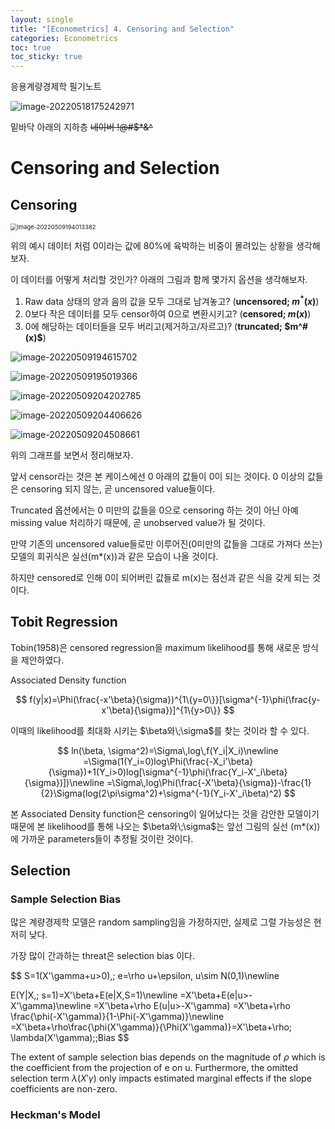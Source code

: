 ```yaml
---
layout: single
title: "[Econometrics] 4. Censoring and Selection"
categories: Econometrics
toc: true
toc_sticky: true
---
```


응용계량경제학 필기노트



![image-20220518175242971](../../assets/images/2022-04-05-econometrics_4/image-20220518175242971.png)

밑바닥 아래의 지하층 ~~네이버 !@#$*&^~~



# Censoring and Selection



## Censoring

<img src="../../assets/images/2022-04-06-econometrics_5/image-20220509194013382.png" alt="image-20220509194013382" style="zoom: 67%;" />



위의 예시 데이터 처럼 0이라는 값에 80%에 육박하는 비중이 몰려있는 상황을 생각해보자.

이 데이터를 어떻게 처리할 것인가? 아래의 그림과 함께 몇가지 옵션을 생각해보자.

1) Raw data 상태의 양과 음의 값을 모두 그대로 남겨놓고? (**uncensored; $m^*(x)$**)
2) 0보다 작은 데이터를 모두 censor하여 0으로 변환시키고? (**censored; $m(x)$**)
3) 0에 해당하는 데이터들을 모두 버리고(제거하고/자르고)? (**truncated; $m^#(x)$**)



![image-20220509194615702](../../assets/images/2022-04-05-econometrics_5/image-20220509194615702.png)





![image-20220509195019366](../../assets/images/2022-04-05-econometrics_5/image-20220509195019366.png)

![image-20220509204202785](../../assets/images/2022-04-05-econometrics_5/image-20220509204202785.png)

![image-20220509204406626](../../assets/images/2022-04-05-econometrics_5/image-20220509204406626.png)





![image-20220509204508661](../../assets/images/2022-04-05-econometrics_5/image-20220509204508661.png)



위의 그래프를 보면서 정리해보자.

앞서 censor라는 것은 본 케이스에선 0 아래의 값들이 0이 되는 것이다. 0 이상의 값들은 censoring 되지 않는, 곧 uncensored value들이다. 

Truncated 옵션에서는 0 미만의 값들을 0으로 censoring 하는 것이 아닌 아예 missing value 처리하기 때문에, 곧 unobserved value가 될 것이다.

만약 기존의 uncensored value들로만 이루어진(0미만의 값들을 그대로 가져다 쓰는) 모델의 회귀식은 실선(m*(x))과 같은 모습이 나올 것이다.

하지만 censored로 인해 0이 되어버린 값들로 m(x)는 점선과 같은 식을 갖게 되는 것이다.





## Tobit Regression

Tobin(1958)은 censored regression을 maximum likelihood를 통해 새로운 방식을 제안하였다.



Associated Density function




$$
f(y|x)=\Phi(\frac{-x'\beta}{\sigma})^{1\{y=0\}}[\sigma^{-1}\phi(\frac{y-x'\beta}{\sigma})]^{1\{y>0\}}
$$




이때의 likelihood를 최대화 시키는 $\beta와\;\sigma$를 찾는 것이라 할 수 있다.




$$
ln(\beta, \sigma^2)=\Sigma\,log\,f(Y_i|X_i)\newline
=\Sigma(1(Y_i=0)log\Phi(\frac{-X_i'\beta}{\sigma})+1(Y_i>0)log[\sigma^{-1}\phi(\frac{Y_i-X'_i\beta}{\sigma})])\newline
=\Sigma\,log\Phi(\frac{-X'\beta}{\sigma})-\frac{1}{2}\Sigma(log(2\pi\sigma^2)+\sigma^{-1}(Y_i-X'_i\beta)^2)
$$




본 Associated Density function은 censoring이 일어났다는 것을 감안한 모델이기 때문에 본 likelihood를 통해 나오는 $\beta와\;\sigma$는 앞선 그림의 실선 (m*(x))에 가까운 parameters들이 추정될 것이란 것이다.







## Selection



### Sample Selection Bias

많은 계량경제학 모델은 random sampling임을 가정하지만, 실제로 그럴 가능성은 현저히 낮다.

가장 많이 간과하는 threat은 selection bias 이다.




$$
S=1(X'\gamma+u>0),\; e=\rho u+\epsilon, u\sim N(0,1)\newline

E(Y|X,\; s=1)=X'\beta+E(e|X,S=1)\newline
=X'\beta+E(e|u>-X'\gamma)\newline
=X'\beta+\rho E(u|u>-X'\gamma)
=X'\beta+\rho \frac{\phi(-X'\gamma)}{1-\Phi(-X'\gamma)}\newline
=X'\beta+\rho\frac{\phi(X'\gamma)}{\Phi(X'\gamma)}=X'\beta+\rho\; \lambda(X'\gamma);\;Bias
$$



The extent of sample selection bias depends on the magnitude of $\rho$ which is the coefficient from the projection of e on u.
Furthermore, the omitted selection term $\lambda(X'\gamma)$ only impacts estimated marginal effects if the slope coefficients are non-zero.



### Heckman's Model

